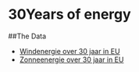# 30Years of energy
 
##The Data

- [Windenergie over 30 jaar in EU](https://www.kaggle.com/sohier/30-years-of-european-wind-generation)
- [Zonneenergie over 30 jaar in EU](https://www.kaggle.com/sohier/30-years-of-european-solar-generation)
